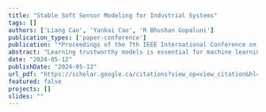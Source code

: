 ```yaml
---
title: "Stable Soft Sensor Modeling for Industrial Systems"
tags: []
authors: ['Liang Cao', 'Yankai Cao', 'R Bhushan Gopaluni']
publication_types: ['paper-conference']
publication: "*Proceedings of the 7th IEEE International Conference on Industrial Cyber-Physical Systems (ICPS)*"
abstract: "Learning trustworthy models is essential for machine learning tasks, as many researchers have revealed the vulnerability of machine learning models, especially when the fundamental independent and identically distributed (IID) assumption is not satisfied. Building a trustworthy model is promising when training on big representative data but fails to work with limited data. In this paper, we focus on solving small sample problems and unstable prediction problems in machine learning. First, to deal with small sample problems, we propose using a uniform manifold approximation and projection (UMAP) algorithm to generate high-quality virtual samples. Then, with the generated big data and original small data, we use the stable learning method to achieve stable predictions. In addition to a detailed description of the UMAP algorithm and the stable learning algorithm, we also discuss the corresponding theoretical explanations and implementation details. Finally, several comparison studies are implemented on the Tennessee Eastman benchmark process to validate the effectiveness of the proposed method."
date: "2024-05-12"
publishDate: "2024-05-12"
url_pdf: "https://scholar.google.ca/citations?view_op=view_citation&hl=zh-CN&user=M-s3mjAAAAAJ&cstart=80&citation_for_view=M-s3mjAAAAAJ:CHSYGLWDkRkC"
featured: false
projects: []
slides: ""
---
```

